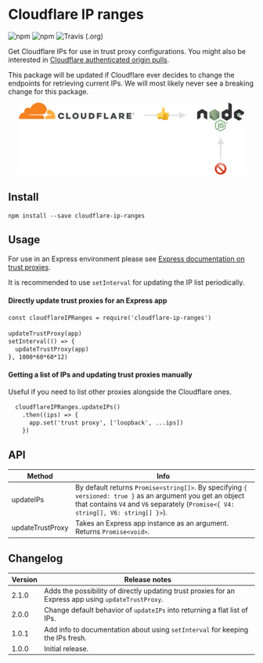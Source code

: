 # Cloudflare IP ranges

![npm](https://img.shields.io/npm/v/cloudflare-ip-ranges.svg)
![npm](https://img.shields.io/npm/dy/cloudflare-ip-ranges.svg)
![Travis (.org)](https://img.shields.io/travis/sampsakuronen/cloudflare-ip-ranges.svg)

Get Cloudflare IPs for use in trust proxy configurations. You might also be interested in [Cloudflare authenticated origin pulls](https://support.cloudflare.com/hc/en-us/articles/204899617-Authenticated-Origin-Pulls).

This package will be updated if Cloudflare ever decides to change the endpoints for retrieving current IPs. We will most likely never see a breaking change for this package.

<p align="center">
  <img width="460" src="https://github.com/sampsakuronen/cloudflare-ip-ranges/raw/master/README-image.png?raw=true">
</p>

## Install

    npm install --save cloudflare-ip-ranges

## Usage

For use in an Express environment please see [Express documentation on trust proxies](https://expressjs.com/en/guide/behind-proxies.html).

It is recommended to use `setInterval` for updating the IP list periodically.

#### Directly update trust proxies for an Express app

    const cloudflareIPRanges = require('cloudflare-ip-ranges')

    updateTrustProxy(app)
    setInterval(() => {
      updateTrustProxy(app)
    }, 1000*60*60*12)

#### Getting a list of IPs and updating trust proxies manually

Useful if you need to list other proxies alongside the Cloudflare ones.

      cloudflareIPRanges.updateIPs()
        .then((ips) => {
          app.set('trust proxy', ['loopback', ...ips])
        })

## API

Method | Info
------------ | -------------
updateIPs | By default returns `Promise<string[]>`. By specifying `{ versioned: true }` as an argument you get an object that contains `V4` and `V6` separately (`Promise<{ V4: string[], V6: string[] }>`).
updateTrustProxy | Takes an Express app instance as an argument. Returns `Promise<void>`.

## Changelog

Version | Release notes
------------ | -------------
2.1.0 | Adds the possibility of directly updating trust proxies for an Express app using `updateTrustProxy`.
2.0.0 | Change default behavior of `updateIPs` into returning a flat list of IPs.
1.0.1 | Add info to documentation about using `setInterval` for keeping the IPs fresh.
1.0.0 | Initial release.
